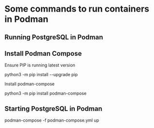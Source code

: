 # Some commands to run containers in Podman

## Running PostgreSQL in Podman

## Install Podman Compose

Ensure PIP is running latest version

python3 -m pip install --upgrade pip

Install podman-compose

python3 -m pip install podman-compose

## Starting PostgreSQL in Podman

	
podman-compose -f podman-compose.yml up